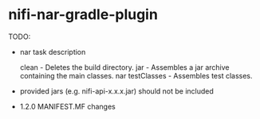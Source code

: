 # nifi-nar-gradle-plugin

TODO:

* nar task description

    clean - Deletes the build directory.
    jar - Assembles a jar archive containing the main classes.
    nar
    testClasses - Assembles test classes.

* provided jars (e.g. nifi-api-x.x.x.jar) should not be included

* 1.2.0 MANIFEST.MF changes
